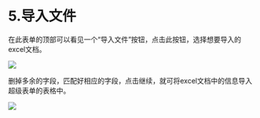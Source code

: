 # 5.导入文件

在此表单的顶部可以看见一个“导入文件”按钮，点击此按钮，选择想要导入的excel文档。

![](http://193.112.34.232:91/assets/img/intro/intro-13.gif)

删掉多余的字段，匹配好相应的字段，点击继续，就可将excel文档中的信息导入超级表单的表格中。

![](http://193.112.34.232:91/assets/img/intro/intro-14.gif)

<script type="text/javascript">
window.addEventListener("load", function() {
  var click_handle = function() {
    if (this.href.substr(-5) == ".html") {
      location.href = this.href;
    } else {
      location.href = "./index.html";
    }
  };
  var as = document.querySelectorAll(".chapter a, .navigation-prev, .navigation-next");
  for (var i = 0; i < as.length; i++) {
    as[i].addEventListener("click", click_handle, true);
    as[i].title = as[i].innerText;
  }
});
</script>